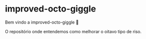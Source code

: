 # improved-octo-giggle

Bem vindo a improved-octo-giggle :tada:

O repositório onde entendemos como melhorar o oitavo tipo de riso.
